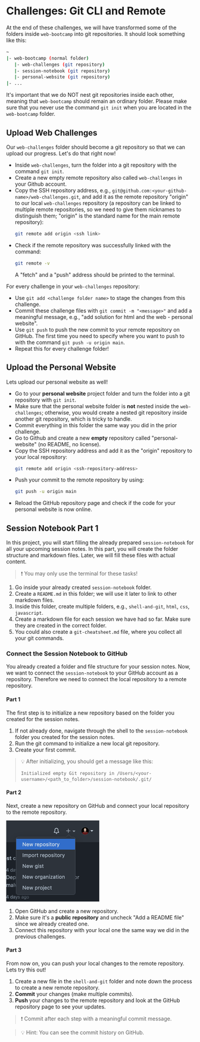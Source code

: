 # Challenges: Git CLI and Remote

At the end of these challenges, we will have transformed some of the folders inside `web-bootcamp` into git repositories. It should look something like this:

```bash
~
|- web-bootcamp (normal folder)
   |- web-challenges (git repository)
   |- session-notebook (git repository)
   |- personal-website (git repository)
|- ...
```

It's important that we do NOT nest git repositories inside each other, meaning that `web-bootcamp` should remain an ordinary folder. Please make sure that you never use the command `git init` when you are located in the `web-bootcamp` folder.

## Upload Web Challenges

Our `web-challenges` folder should become a git repository so that we can upload our progress. Let's do that right now!

- Inside `web-challenges`, turn the folder into a git repository with the command `git init`.
- Create a new empty remote repository also called `web-challenges` in your Github account.
- Copy the SSH repository address, e.g., `git@github.com:<your-github-name>/web-challenges.git`, and add it as the remote repository "origin" to our local `web-challenges` repository (a repository can be linked to multiple remote repositories, so we need to give them nicknames to distinguish them; "origin" is the standard name for the main remote repository):
  ```bash
  git remote add origin <ssh link>
  ```
- Check if the remote repository was successfully linked with the command:
  ```bash
  git remote -v
  ```
  A "fetch" and a "push" address should be printed to the terminal.

For every challenge in your `web-challenges` repository:

- Use `git add <challenge folder name>` to stage the changes from this challenge.
- Commit these challenge files with `git commit -m "<message>"` and add a meaningful message, e.g., "add solution for html and the web - personal website".
- Use `git push` to push the new commit to your remote repository on GitHub. The first time you need to specify where you want to push to with the command `git push -u origin main`.
- Repeat this for every challenge folder!

## Upload the Personal Website

Lets upload our personal website as well!

- Go to your **personal website** project folder and turn the folder into a git repository with `git init`.
- Make sure that the personal website folder is **not** nested inside the `web-challenges`; otherwise, you would create a nested git repository inside another git repository, which is tricky to handle.
- Commit everything in this folder the same way you did in the prior challenge.
- Go to Github and create a new **empty** repository called "personal-website" (no README, no license).
- Copy the SSH repository address and add it as the "origin" repository to your local repository:
  ```bash
  git remote add origin <ssh-repository-address>
  ```
- Push your commit to the remote repository by using:
  ```bash
  git push -u origin main
  ```
- Reload the GitHub repository page and check if the code for your personal website is now online.

## Session Notebook Part 1

In this project, you will start filling the already prepared `session-notebook` for all your upcoming session notes. In this part, you will create the folder structure and markdown files. Later, we will fill these files with actual content.

> ❗️ You may only use the terminal for these tasks!

1. Go inside your already created `session-notebook` folder.
2. Create a `README.md` in this folder; we will use it later to link to other markdown files.
3. Inside this folder, create multiple folders, e.g., `shell-and-git`, `html`, `css`, `javascript`.
4. Create a markdown file for each session we have had so far. Make sure they are created in the correct folder.
5. You could also create a `git-cheatsheet.md` file, where you collect all your git commands.

### Connect the Session Notebook to GitHub

You already created a folder and file structure for your session notes. Now, we want to connect the `session-notebook` to your GitHub account as a repository. Therefore we need to connect the local repository to a remote repository.

#### Part 1

The first step is to initialize a new repository based on the folder you created for the session notes.

1. If not already done, navigate through the shell to the `session-notebook` folder you created for the session notes.
2. Run the git command to initialize a new local git repository.
3. Create your first commit.

> 💡 After initializing, you should get a message like this:
>
> ```
> Initialized empty Git repository in /Users/<your-username>/<path_to_folder>/session-notebook/.git/
> ```

#### Part 2

Next, create a new repository on GitHub and connect your local repository to the remote repository.

![Create a new GitHub repository](assets/create-new-repository.png)

1.  Open GitHub and create a new repository.
2.  Make sure it's a **public repository** and uncheck "Add a README file" since we already created one.
3.  Connect this repository with your local one the same way we did in the previous challenges.

#### Part 3

From now on, you can push your local changes to the remote repository. Lets try this out!

1. Create a new file in the `shell-and-git` folder and note down the process to create a new remote repository.
2. **Commit** your changes (make multiple commits).
3. **Push** your changes to the remote repository and look at the GitHub repository page to see your updates.

> ❗️ Commit after each step with a meaningful commit message.

> 💡 Hint: You can see the commit history on GitHub.
